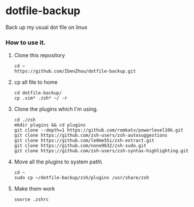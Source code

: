 # dotfile-backup
Back up my usual dot file on linux

### How to use it.
1. Clone this repository
    ```
    cd ~
    https://github.com/IbenZhou/dotfile-backup.git
    ````
3. cp all file to home
    ```
    cd dotfile-backup/
    cp .vim* .zsh* ~/ -r
    ```
4. Clone the plugins which I'm using.
   ```
   cd ./zsh
   mkdir plugins && cd plugins
   git clone --depth=1 https://github.com/romkatv/powerlevel10k.git
   git clone https://github.com/zsh-users/zsh-autosuggestions
   git clone https://github.com/le0me55i/zsh-extract.git
   git clone https://github.com/none9632/zsh-sudo.git
   git clone https://github.com/zsh-users/zsh-syntax-highlighting.git
   ```
5. Move all the plugins to system path\
    ```
    cd ~
    sudo cp ~/dotfile-backup/zsh/plugins /usr/share/zsh
    ```
6. Make them work
    ```
    source .zshrc
    ```
